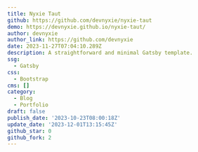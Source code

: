 ```yaml
---
title: Nyxie Taut
github: https://github.com/devnyxie/nyxie-taut
demo: https://devnyxie.github.io/nyxie-taut/
author: devnyxie
author_link: https://github.com/devnyxie
date: 2023-11-27T07:04:10.289Z
description: A straightforward and minimal Gatsby template.
ssg:
  - Gatsby
css:
  - Bootstrap
cms: []
category:
  - Blog
  - Portfolio
draft: false
publish_date: '2023-10-23T08:00:18Z'
update_date: '2023-12-01T13:15:45Z'
github_star: 0
github_fork: 2
---
```

